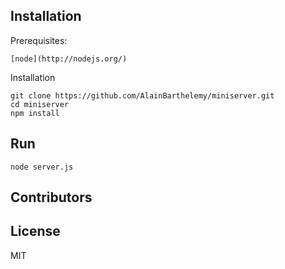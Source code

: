 ## Installation

Prerequisites:

	[node](http://nodejs.org/) 
    
Installation


	git clone https://github.com/AlainBarthelemy/miniserver.git
	cd miniserver
	npm install



## Run

	node server.js
	
## Contributors


## License

MIT
